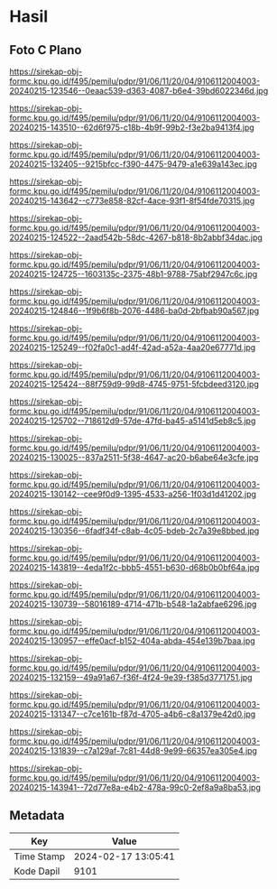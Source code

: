 # Hasil

## Foto C Plano

https://sirekap-obj-formc.kpu.go.id/f495/pemilu/pdpr/91/06/11/20/04/9106112004003-20240215-123546--0eaac539-d363-4087-b6e4-39bd6022346d.jpg

https://sirekap-obj-formc.kpu.go.id/f495/pemilu/pdpr/91/06/11/20/04/9106112004003-20240215-143510--62d6f975-c18b-4b9f-99b2-f3e2ba9413f4.jpg

https://sirekap-obj-formc.kpu.go.id/f495/pemilu/pdpr/91/06/11/20/04/9106112004003-20240215-132405--9215bfcc-f390-4475-9479-a1e639a143ec.jpg

https://sirekap-obj-formc.kpu.go.id/f495/pemilu/pdpr/91/06/11/20/04/9106112004003-20240215-143642--c773e858-82cf-4ace-93f1-8f54fde70315.jpg

https://sirekap-obj-formc.kpu.go.id/f495/pemilu/pdpr/91/06/11/20/04/9106112004003-20240215-124522--2aad542b-58dc-4267-b818-8b2abbf34dac.jpg

https://sirekap-obj-formc.kpu.go.id/f495/pemilu/pdpr/91/06/11/20/04/9106112004003-20240215-124725--1603135c-2375-48b1-9788-75abf2947c6c.jpg

https://sirekap-obj-formc.kpu.go.id/f495/pemilu/pdpr/91/06/11/20/04/9106112004003-20240215-124846--1f9b6f8b-2076-4486-ba0d-2bfbab90a567.jpg

https://sirekap-obj-formc.kpu.go.id/f495/pemilu/pdpr/91/06/11/20/04/9106112004003-20240215-125249--f02fa0c1-ad4f-42ad-a52a-4aa20e67771d.jpg

https://sirekap-obj-formc.kpu.go.id/f495/pemilu/pdpr/91/06/11/20/04/9106112004003-20240215-125424--88f759d9-99d8-4745-9751-5fcbdeed3120.jpg

https://sirekap-obj-formc.kpu.go.id/f495/pemilu/pdpr/91/06/11/20/04/9106112004003-20240215-125702--718612d9-57de-47fd-ba45-a5141d5eb8c5.jpg

https://sirekap-obj-formc.kpu.go.id/f495/pemilu/pdpr/91/06/11/20/04/9106112004003-20240215-130025--837a2511-5f38-4647-ac20-b6abe64e3cfe.jpg

https://sirekap-obj-formc.kpu.go.id/f495/pemilu/pdpr/91/06/11/20/04/9106112004003-20240215-130142--cee9f0d9-1395-4533-a256-1f03d1d41202.jpg

https://sirekap-obj-formc.kpu.go.id/f495/pemilu/pdpr/91/06/11/20/04/9106112004003-20240215-130356--6fadf34f-c8ab-4c05-bdeb-2c7a39e8bbed.jpg

https://sirekap-obj-formc.kpu.go.id/f495/pemilu/pdpr/91/06/11/20/04/9106112004003-20240215-143819--4eda1f2c-bbb5-4551-b630-d68b0b0bf64a.jpg

https://sirekap-obj-formc.kpu.go.id/f495/pemilu/pdpr/91/06/11/20/04/9106112004003-20240215-130739--58016189-4714-471b-b548-1a2abfae6296.jpg

https://sirekap-obj-formc.kpu.go.id/f495/pemilu/pdpr/91/06/11/20/04/9106112004003-20240215-130957--effe0acf-b152-404a-abda-454e139b7baa.jpg

https://sirekap-obj-formc.kpu.go.id/f495/pemilu/pdpr/91/06/11/20/04/9106112004003-20240215-132159--49a91a67-f36f-4f24-9e39-f385d3771751.jpg

https://sirekap-obj-formc.kpu.go.id/f495/pemilu/pdpr/91/06/11/20/04/9106112004003-20240215-131347--c7ce161b-f87d-4705-a4b6-c8a1379e42d0.jpg

https://sirekap-obj-formc.kpu.go.id/f495/pemilu/pdpr/91/06/11/20/04/9106112004003-20240215-131839--c7a129af-7c81-44d8-9e99-66357ea305e4.jpg

https://sirekap-obj-formc.kpu.go.id/f495/pemilu/pdpr/91/06/11/20/04/9106112004003-20240215-143941--72d77e8a-e4b2-478a-99c0-2ef8a9a8ba53.jpg


## Metadata

| Key        | Value               |
| ---------- | ------------------- |
| Time Stamp | 2024-02-17 13:05:41 |
| Kode Dapil | 9101                |



